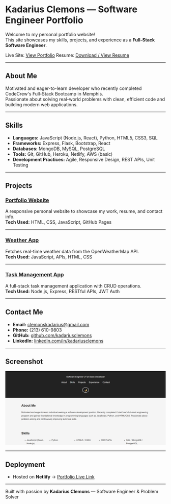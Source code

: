 # Kadarius Clemons — Software Engineer Portfolio

Welcome to my personal portfolio website!  
This site showcases my skills, projects, and experience as a **Full-Stack Software Engineer**.  

Live Site: [View Portfolio](https://kadarius-portfolio.netlify.app/)
Resume: [Download / View Resume](https://kadariusclemons.github.io/portfolio/assets/Resume.pdf)  

---

## About Me
Motivated and eager-to-learn developer who recently completed CodeCrew's Full-Stack Bootcamp in Memphis.  
Passionate about solving real-world problems with clean, efficient code and building modern web applications.  

---

## Skills
- **Languages:** JavaScript (Node.js, React), Python, HTML5, CSS3, SQL  
- **Frameworks:** Express, Flask, Bootstrap, React  
- **Databases:** MongoDB, MySQL, PostgreSQL  
- **Tools:** Git, GitHub, Heroku, Netlify, AWS (basic)  
- **Development Practices:** Agile, Responsive Design, REST APIs, Unit Testing  

---

## Projects

### [Portfolio Website](https://kadarius-portfolio.netlify.app/)
A responsive personal website to showcase my work, resume, and contact info.  
**Tech Used:** HTML, CSS, JavaScript, GitHub Pages  

---

### [Weather App](https://kadarius-weather.netlify.app/)
Fetches real-time weather data from the OpenWeatherMap API.  
**Tech Used:** JavaScript, APIs, HTML, CSS  

---

### [Task Management App](https://kadarius-todo.netlify.app/)
A full-stack task management application with CRUD operations.  
**Tech Used:** Node.js, Express, RESTful APIs, JWT Auth  

---

## Contact Me
- **Email:** [clemonskadarius@gmail.com](mailto:clemonskadarius@gmail.com)  
- **Phone:** (213) 610-9803
- **GitHub:** [github.com/kadariusclemons](https://github.com/kadariusclemons)  
- **LinkedIn:** [linkedin.com/in/kadariusclemons](https://linkedin.com/in/kadariusclemons)  

---

## Screenshot
![Portfolio Preview](assets/portfolio-screenshot.png)

---

## Deployment
- Hosted on **Netlify** → [Portfolio Live Link](https://kadarius-portfolio.netlify.app/)

---

Built with passion by **Kadarius Clemons** — Software Engineer & Problem Solver
